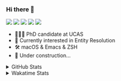 ### Hi there 👋

[![](https://img.shields.io/badge/-Email-325180?logo=maildotru&logoColor=white&style=flat-square)](mailto:hi@wang.tianshu.me)
[![](https://img.shields.io/badge/-GitHub-black?logo=GitHub&style=flat-square)](https://github.com/tshu-w)
[![](https://img.shields.io/badge/-Telegram-26a5e4?labelColor=fafafa&logo=telegram&style=flat-square)](https://t.me/tshu_w) 
[![](https://img.shields.io/badge/-Twitter-1da1f2?logo=Twitter&logoColor=white&style=flat-square)](https://twitter.com/tshu_w)
[![](https://komarev.com/ghpvc/?username=tshu-w&color=blueviolet&style=flat-square)]()



- 🧑🏻‍🎓 PhD candidate at UCAS
- 🔭 Currently interested in Entity Resolution
- 🛠 macOS & Emacs & ZSH
- 🚧 Under construction...

<details>

<summary>GitHub Stats</summary>

![Tianshu's GitHub stats](https://github-readme-stats.vercel.app/api?username=tshu-w&show_icons=true&theme=buefy&count_private=true)
  
</details>


<details>
  <summary>Wakatime Stats</summary>

  Currently, files accessed by tramp cannot be tracked by wakatime, see https://github.com/wakatime/wakatime-mode/issues/27
  <br>
  
<!--START_SECTION:waka-->
**I'm an Early 🐤** 

```text
🌞 Morning    54 commits     ███░░░░░░░░░░░░░░░░░░░░░░   15.13% 
🌆 Daytime    160 commits    ███████████░░░░░░░░░░░░░░   44.82% 
🌃 Evening    138 commits    █████████░░░░░░░░░░░░░░░░   38.66% 
🌙 Night      5 commits      ░░░░░░░░░░░░░░░░░░░░░░░░░   1.4%

```
📅 **I'm Most Productive on Monday** 

```text
Monday       94 commits     ██████░░░░░░░░░░░░░░░░░░░   26.33% 
Tuesday      61 commits     ████░░░░░░░░░░░░░░░░░░░░░   17.09% 
Wednesday    42 commits     ███░░░░░░░░░░░░░░░░░░░░░░   11.76% 
Thursday     49 commits     ███░░░░░░░░░░░░░░░░░░░░░░   13.73% 
Friday       42 commits     ███░░░░░░░░░░░░░░░░░░░░░░   11.76% 
Saturday     40 commits     ██░░░░░░░░░░░░░░░░░░░░░░░   11.2% 
Sunday       29 commits     ██░░░░░░░░░░░░░░░░░░░░░░░   8.12%

```


📊 **This Week I Spent My Time On** 

```text
💬 Programming Languages: 
sh                       33 hrs 37 mins      ██████████████████████░░░   90.91% 
Org                      1 hr 35 mins        █░░░░░░░░░░░░░░░░░░░░░░░░   4.29% 
Python                   1 hr 16 mins        ░░░░░░░░░░░░░░░░░░░░░░░░░   3.44% 
Emacs Lisp               24 mins             ░░░░░░░░░░░░░░░░░░░░░░░░░   1.11% 
Bash                     3 mins              ░░░░░░░░░░░░░░░░░░░░░░░░░   0.17%

🔥 Editors: 
Zsh                      33 hrs 37 mins      ██████████████████████░░░   90.91% 
Emacs                    3 hrs 21 mins       ██░░░░░░░░░░░░░░░░░░░░░░░   9.09%

🐱‍💻 Projects: 
sigmod-pc                21 hrs 40 mins      ██████████████░░░░░░░░░░░   58.58% 
Terminal                 6 hrs 32 mins       ████░░░░░░░░░░░░░░░░░░░░░   17.68% 
sigmod-src               5 hrs 19 mins       ███░░░░░░░░░░░░░░░░░░░░░░   14.4% 
Unknown Project          1 hr 56 mins        █░░░░░░░░░░░░░░░░░░░░░░░░   5.24% 
universal-blocker        48 mins             ░░░░░░░░░░░░░░░░░░░░░░░░░   2.17%

💻 Operating System: 
Linux                    27 hrs 31 mins      ██████████████████░░░░░░░   74.42% 
Mac                      9 hrs 27 mins       ██████░░░░░░░░░░░░░░░░░░░   25.58%

```

**I Mostly Code in Python** 

```text
Python                   9 repos             ██████████░░░░░░░░░░░░░░░   42.86% 
HTML                     2 repos             ██░░░░░░░░░░░░░░░░░░░░░░░   9.52% 
Emacs Lisp               2 repos             ██░░░░░░░░░░░░░░░░░░░░░░░   9.52% 
JavaScript               2 repos             ██░░░░░░░░░░░░░░░░░░░░░░░   9.52% 
TeX                      2 repos             ██░░░░░░░░░░░░░░░░░░░░░░░   9.52%

```



 Last Updated on 16/04/2022 08:06:57 UTC
<!--END_SECTION:waka-->
</details>
